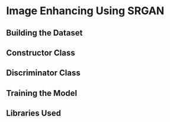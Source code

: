 # Image Enhancing Using SRGAN

## Building the Dataset

## Constructor Class

## Discriminator Class

## Training the Model

## Libraries Used
